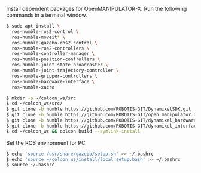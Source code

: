 
Install dependent packages for OpenMANIPULATOR-X. Run the following commands in a terminal window.


```bash
$ sudo apt install \
  ros-humble-ros2-control \
  ros-humble-moveit* \
  ros-humble-gazebo-ros2-control \
  ros-humble-ros2-controllers \
  ros-humble-controller-manager \
  ros-humble-position-controllers \
  ros-humble-joint-state-broadcaster \
  ros-humble-joint-trajectory-controller \
  ros-humble-gripper-controllers \
  ros-humble-hardware-interface \
  ros-humble-xacro
```

```bash
$ mkdir -p ~/colcon_ws/src
$ cd ~/colcon_ws/src/
$ git clone -b humble https://github.com/ROBOTIS-GIT/DynamixelSDK.git
$ git clone -b humble https://github.com/ROBOTIS-GIT/open_manipulator.git
$ git clone -b humble https://github.com/ROBOTIS-GIT/dynamixel_hardware_interface.git
$ git clone -b humble https://github.com/ROBOTIS-GIT/dynamixel_interfaces.git
$ cd ~/colcon_ws && colcon build --symlink-install
```

Set the ROS environment for PC

```bash
$ echo 'source /usr/share/gazebo/setup.sh' >> ~/.bashrc
$ echo 'source ~/colcon_ws/install/local_setup.bash' >> ~/.bashrc
$ source ~/.bashrc
```
